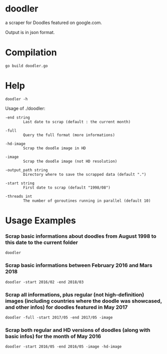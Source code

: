# doodler
a scraper for Doodles featured on google.com.

Output is in json format.

# Compilation

`go build doodler.go`

# Help

`doodler -h`

Usage of ./doodler:

	-end string
			Last date to scrap (default : the current month)
	
	-full
			Query the full format (more informations)

	-hd-image
			Scrap the doodle image in HD
	
	-image
			Scrap the doodle image (not HD resolution)
	
	-output_path string
			Directory where to save the scrapped data (default ".")
	
	-start string
			First date to scrap (default "1998/08")
	
	-threads int
			The number of goroutines running in parallel (default 10)


# Usage Examples

### Scrap basic informations about doodles from August 1998 to this date to the current folder

`doodler`

### Scrap basic informations between February 2016 and Mars 2018

`doodler -start 2016/02 -end 2018/03`

### Scrap all informations, plus regular (not high-definition) images (including countries where the doodle was showcased, and other infos) for doodles featured in May 2017

`doodler -full -start 2017/05 -end 2017/05 -image`

### Scrap both regular and HD versions of doodles (along with basic infos) for the month of May 2016

`doodler -start 2016/05 -end 2016/05 -image -hd-image`
